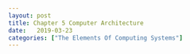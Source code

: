 ```yaml
---
layout: post
title: Chapter 5 Computer Architecture
date:   2019-03-23
categories: ["The Elements Of Computing Systems"]
---
```

